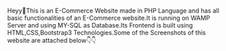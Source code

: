 Heyy👋This is an E-Commerce Website made in PHP Language and has all basic functionalities of an E-Commerce website.It is running on WAMP Server and using MY-SQL as Database.Its Frontend is built using HTML,CSS,Bootstrap3 Technologies.Some of the Screenshots of this website are attached below👇👇
